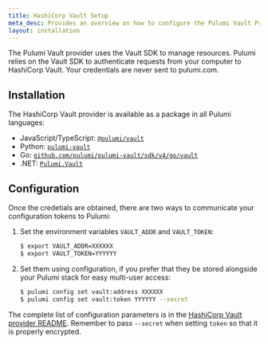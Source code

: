 ```yaml
---
title: HashiCorp Vault Setup
meta_desc: Provides an overview on how to configure the Pulumi Vault Provider.
layout: installation
---
```


The Pulumi Vault provider uses the Vault SDK to manage resources.
Pulumi relies on the Vault SDK to authenticate requests from your computer to HashiCorp Vault. Your credentials are never sent
to pulumi.com.

## Installation

The HashiCorp Vault provider is available as a package in all Pulumi languages:

* JavaScript/TypeScript: [`@pulumi/vault`](https://www.npmjs.com/package/@pulumi/vault)
* Python: [`pulumi-vault`](https://pypi.org/project/pulumi-vault/)
* Go: [`github.com/pulumi/pulumi-vault/sdk/v4/go/vault`](https://github.com/pulumi/pulumi-vault)
* .NET: [`Pulumi.Vault`](https://www.nuget.org/packages/Pulumi.Vault)

## Configuration

Once the credetials are obtained, there are two ways to communicate your configuration tokens to Pulumi:

1. Set the environment variables `VAULT_ADDR` and `VAULT_TOKEN`:

    ```bash
    $ export VAULT_ADDR=XXXXXX
    $ export VAULT_TOKEN=YYYYYY
    ```

2. Set them using configuration, if you prefer that they be stored alongside your Pulumi stack for easy multi-user access:

    ```bash
    $ pulumi config set vault:address XXXXXX
    $ pulumi config set vault:token YYYYYY --secret
    ```

The complete list of
configuration parameters is in the [HashiCorp Vault provider README](https://github.com/pulumi/pulumi-vault/blob/master/README.md).
Remember to pass `--secret` when setting `token` so that it is properly encrypted.
